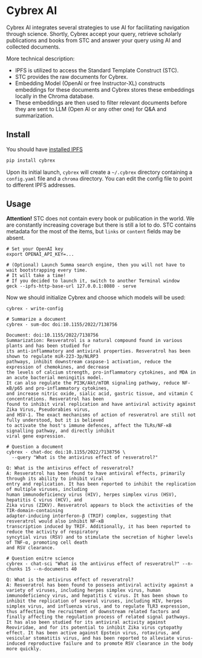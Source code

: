 # Cybrex AI

Cybrex AI integrates several strategies to use AI for facilitating navigation through science. Shortly, Cybrex accept your query, retrieve scholarly publications and books from STC and answer your query using AI and collected documents.

More technical description:
- IPFS is utilized to access the Standard Template Construct (STC).
- STC provides the raw documents for Cybrex.
- Embedding Model (OpenAI or free Instructor-XL) constructs embeddings for these documents and Cybrex stores these embeddings locally in the Chroma database.
- These embeddings are then used to filter relevant documents before they are sent to LLM (Open AI or any other one) for Q&A and summarization.

## Install

You should have [installed IPFS](http://standard-template-construct.org/#/help/install-ipfs)

```bash
pip install cybrex
```

Upon its initial launch, `cybrex` will create a `~/.cybrex` directory containing a `config.yaml` file and a `chroma` directory.
You can edit the config file to point to different IPFS addresses.

## Usage

**Attention!** STC does not contain every book or publication in the world. We are constantly increasing coverage but there is still a lot to do.
STC contains metadata for the most of the items, but `links` or `content` fields may be absent.

```console
# Set your OpenAI key
export OPENAI_API_KEY=...

# (Optional) Launch Summa search engine, then you will not have to wait bootstrapping every time.
# It will take a time!
# If you decided to launch it, switch to another Terminal window
geck --ipfs-http-base-url 127.0.0.1:8080 - serve
```

Now we should initialize Cybrex and choose which models will be used:

``` console
cybrex - write-config

# Summarize a document
cybrex - sum-doc doi:10.1155/2022/7138756

Document: doi:10.1155/2022/7138756
Summarization: Resveratrol is a natural compound found in various plants and has been studied for 
its anti-inflammatory and antiviral properties. Resveratrol has been shown to regulate miR-223-3p/NLRP3 
pathways, inhibit downstream caspase-1 activation, reduce the expression of chemokines, and decrease 
the levels of calcium strength, pro-inflammatory cytokines, and MDA in an acute bacterial meningitis model. 
It can also regulate the PI3K/Akt/mTOR signaling pathway, reduce NF-κB/p65 and pro-inflammatory cytokines, 
and increase nitric oxide, sialic acid, gastric tissue, and vitamin C concentrations. Resveratrol has been 
found to inhibit viral replication and have antiviral activity against Zika Virus, Pseudorabies virus, 
and HSV-1. The exact mechanisms of action of resveratrol are still not fully understood, but it is believed 
to activate the host's immune defences, affect the TLRs/NF-κB signalling pathway, and directly inhibit 
viral gene expression.

# Question a document
cybrex - chat-doc doi:10.1155/2022/7138756 \
  --query "What is the antivirus effect of resveratrol?"

Q: What is the antivirus effect of resveratrol?
A: Resveratrol has been found to have antiviral effects, primarily through its ability to inhibit viral
entry and replication. It has been reported to inhibit the replication of multiple viruses, including
human immunodeficiency virus (HIV), herpes simplex virus (HSV), hepatitis C virus (HCV), and
Zika virus (ZIKV). Resveratrol appears to block the activities of the TIR-domain-containing
adapter-inducing interferon-β (TRIF) complex, suggesting that resveratrol would also inhibit NF-κB
transcription induced by TRIF. Additionally, it has been reported to reduce the activity of respiratory
syncytial virus (RSV) and to stimulate the secretion of higher levels of TNF-α, promoting cell death
and RSV clearance.

# Question enitre science
cybrex - chat-sci "What is the antivirus effect of resveratrol?" --n-chunks 15 --n-documents 40

Q: What is the antivirus effect of resveratrol?
A: Resveratrol has been found to possess antiviral activity against a variety of viruses, including herpes simplex virus, human immunodeficiency virus, and hepatitis C virus. It has been shown to inhibit the replication of several viruses, including HIV, herpes simplex virus, and influenza virus, and to regulate TLR3 expression, thus affecting the recruitment of downstream related factors and finally affecting the regulation process of related signal pathways. It has also been studied for its antiviral activity against Reoviridae, and for its potential to inhibit Zika virus cytopathy effect. It has been active against Epstein virus, rotavirus, and vesicular stomatitis virus, and has been reported to alleviate virus-induced reproductive failure and to promote RSV clearance in the body more quickly.

```

